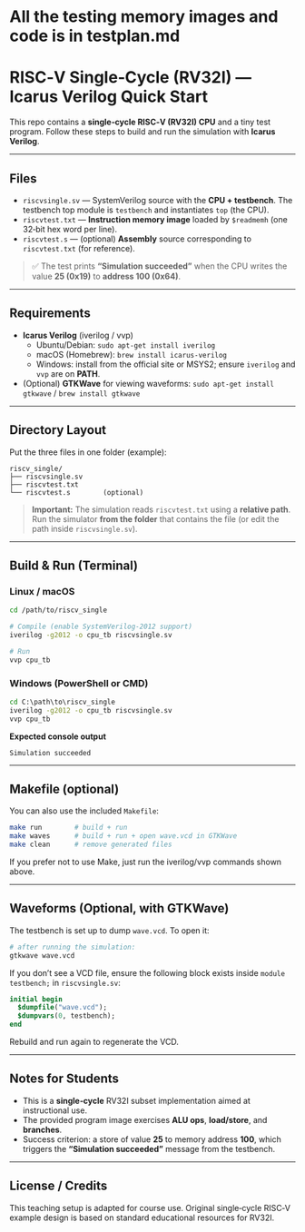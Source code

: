 # All the testing memory images and code is in testplan.md



# RISC‑V Single‑Cycle (RV32I) — Icarus Verilog Quick Start

This repo contains a **single‑cycle RISC‑V (RV32I) CPU** and a tiny test program.
Follow these steps to build and run the simulation with **Icarus Verilog**.

---

## Files

- `riscvsingle.sv` — SystemVerilog source with the **CPU + testbench**. The testbench top module is `testbench` and instantiates `top` (the CPU).
- `riscvtest.txt` — **Instruction memory image** loaded by `$readmemh` (one 32‑bit hex word per line).
- `riscvtest.s` — (optional) **Assembly** source corresponding to `riscvtest.txt` (for reference).

> ✅ The test prints **“Simulation succeeded”** when the CPU writes the value **25 (0x19)** to **address 100 (0x64)**.

---

## Requirements

- **Icarus Verilog** (iverilog / vvp)
  - Ubuntu/Debian: `sudo apt-get install iverilog`
  - macOS (Homebrew): `brew install icarus-verilog`
  - Windows: install from the official site or MSYS2; ensure `iverilog` and `vvp` are on **PATH**.
- (Optional) **GTKWave** for viewing waveforms: `sudo apt-get install gtkwave` / `brew install gtkwave`

---

## Directory Layout

Put the three files in one folder (example):
```
riscv_single/
├── riscvsingle.sv
├── riscvtest.txt
└── riscvtest.s        (optional)
```

> **Important:** The simulation reads `riscvtest.txt` using a **relative path**. Run the simulator **from the folder** that contains the file (or edit the path inside `riscvsingle.sv`).

---

## Build & Run (Terminal)

### Linux / macOS
```bash
cd /path/to/riscv_single

# Compile (enable SystemVerilog-2012 support)
iverilog -g2012 -o cpu_tb riscvsingle.sv

# Run
vvp cpu_tb
```

### Windows (PowerShell or CMD)
```bat
cd C:\path\to\riscv_single
iverilog -g2012 -o cpu_tb riscvsingle.sv
vvp cpu_tb
```

**Expected console output**
```
Simulation succeeded
```

---

## Makefile (optional)

You can also use the included `Makefile`:

```bash
make run        # build + run
make waves      # build + run + open wave.vcd in GTKWave
make clean      # remove generated files
```

If you prefer not to use Make, just run the iverilog/vvp commands shown above.

---

## Waveforms (Optional, with GTKWave)

The testbench is set up to dump `wave.vcd`. To open it:

```bash
# after running the simulation:
gtkwave wave.vcd
```

If you don’t see a VCD file, ensure the following block exists inside `module testbench;` in `riscvsingle.sv`:
```systemverilog
initial begin
  $dumpfile("wave.vcd");
  $dumpvars(0, testbench);
end
```

Rebuild and run again to regenerate the VCD.

---

## Notes for Students

- This is a **single‑cycle** RV32I subset implementation aimed at instructional use.
- The provided program image exercises **ALU ops**, **load/store**, and **branches**.
- Success criterion: a store of value **25** to memory address **100**, which triggers the **“Simulation succeeded”** message from the testbench.

---

## License / Credits

This teaching setup is adapted for course use. Original single‑cycle RISC‑V example design is based on standard educational resources for RV32I.
